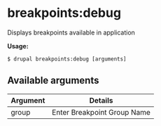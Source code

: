 # breakpoints:debug
Displays breakpoints available in application

**Usage:**
```
$ drupal breakpoints:debug [arguments]
```

## Available arguments
Argument | Details
---------|-------------
group | Enter Breakpoint Group Name
